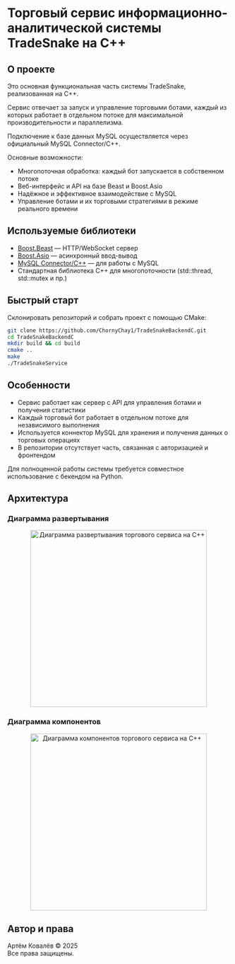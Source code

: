 # Торговый сервис информационно-аналитической системы TradeSnake на C++

## О проекте

Это основная функциональная часть системы TradeSnake, реализованная на C++.

Сервис отвечает за запуск и управление торговыми ботами, каждый из которых работает в отдельном потоке для максимальной производительности и параллелизма.

Подключение к базе данных MySQL осуществляется через официальный MySQL Connector/C++.

Основные возможности:
- Многопоточная обработка: каждый бот запускается в собственном потоке
- Веб-интерфейс и API на базе Beast и Boost.Asio
- Надёжное и эффективное взаимодействие с MySQL
- Управление ботами и их торговыми стратегиями в режиме реального времени

## Используемые библиотеки

- [Boost.Beast](https://www.boost.org/doc/libs/release/libs/beast/doc/html/index.html) — HTTP/WebSocket сервер  
- [Boost.Asio](https://www.boost.org/doc/libs/release/doc/html/boost_asio.html) — асинхронный ввод-вывод  
- [MySQL Connector/C++](https://dev.mysql.com/doc/connector-cpp/8.0/en/) — для работы с MySQL  
- Стандартная библиотека C++ для многопоточности (std::thread, std::mutex и пр.)

## Быстрый старт

Склонировать репозиторий и собрать проект с помощью CMake:

```bash
git clone https://github.com/ChornyChay1/TradeSnakeBackendC.git
cd TradeSnakeBackendC
mkdir build && cd build
cmake ..
make
./TradeSnakeService
```

## Особенности

- Сервис работает как сервер с API для управления ботами и получения статистики
- Каждый торговый бот работает в отдельном потоке для независимого выполнения
- Используется коннектор MySQL для хранения и получения данных о торговых операциях
- В репозитории отсутствует часть, связанная с авторизацией и фронтендом

Для полноценной работы системы требуется совместное использование с бекендом на Python.

## Архитектура

### Диаграмма развертывания
<p align="center">
  <img src="./presentation/deployment_diagram_cpp.png" width="400" alt="Диаграмма развертывания торгового сервиса на C++" />
</p>

### Диаграмма компонентов
<p align="center">
  <img src="./presentation/component_diagram_cpp.png" width="400" alt="Диаграмма компонентов торгового сервиса на C++" />
</p>

## Автор и права

Артём Ковалёв © 2025  
Все права защищены.

